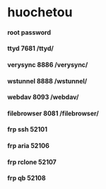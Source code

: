 # huochetou
#### root password
#### ttyd 7681  /ttyd/
#### verysync 8886 /verysync/
#### wstunnel 8888 /wstunnel/
#### webdav 8093 /webdav/
#### filebrowser 8081 /filebrowser/
#### frp ssh 52101
#### frp aria 52106
#### frp rclone 52107
#### frp qb 52108
